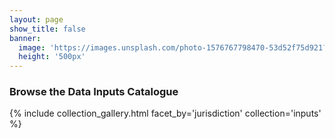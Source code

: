 ```yaml
---
layout: page
show_title: false
banner:
  image: 'https://images.unsplash.com/photo-1576767798470-53d52f75d921?ixlib=rb-4.0.3&ixid=MnwxMjA3fDB8MHxwaG90by1wYWdlfHx8fGVufDB8fHx8&auto=format&fit=crop&w=1160&q=80'
  height: '500px'
---
```


### Browse the Data Inputs Catalogue

{% include collection_gallery.html facet_by='jurisdiction' collection='inputs' %}
